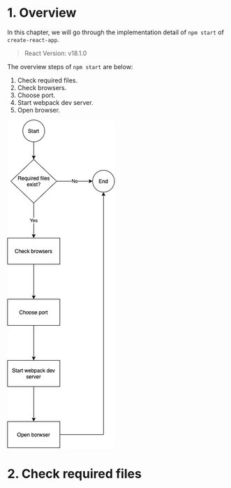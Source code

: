 # 1. Overview

In this chapter, we will go through the implementation detail of `npm start` of `create-react-app`.

> React Version: v18.1.0 

The overview steps of `npm start` are below:

1. Check required files.
2. Check browsers.
3. Choose port.
4. Start webpack dev server.
5. Open browser.

![Overview](./assets/Implementation_of_npm_start/Overview.png)

# 2. Check required files
